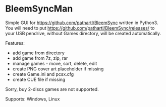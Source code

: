 # BleemSyncMan

Simple GUI for https://github.com/pathartl/BleemSync written in Python3. You will need to put https://github.com/pathartl/BleemSync/releases/ to your USB pendrive, without Games directory, will be created automatically.

Features:
* add game from directory
* add game from 7z, zip, rar
* manage games - move, sort, delete, edit
* create PNG cover art placeholder if missing
* create Game.ini and pcsx.cfg
* create CUE file if missing

Sorry, buy 2-discs games are not supported.

Supports: Windows, Linux
